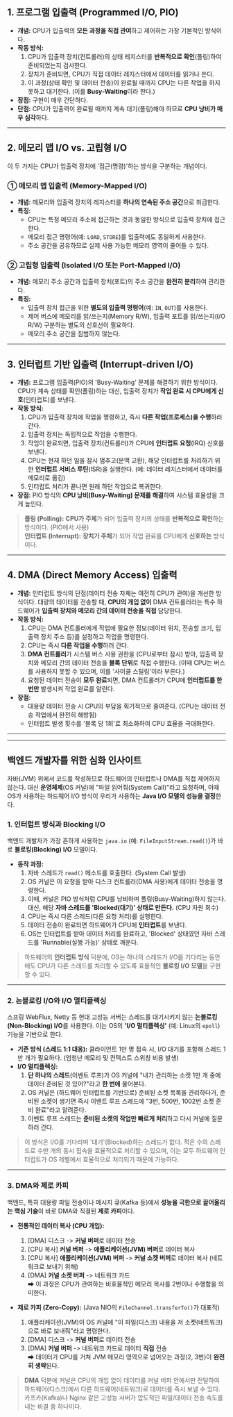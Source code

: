 ## 1. 프로그램 입출력 (Programmed I/O, PIO)

* **개념:** CPU가 입출력의 **모든 과정을 직접 관여**하고 제어하는 가장 기본적인 방식이다.
* **작동 방식:**
    1.  CPU가 입출력 장치(컨트롤러)의 상태 레지스터를 **반복적으로 확인**(폴링)하여 준비되었는지 검사한다.
    2.  장치가 준비되면, CPU가 직접 데이터 레지스터에서 데이터를 읽거나 쓴다.
    3.  이 과정(상태 확인 및 데이터 전송)이 완료될 때까지 CPU는 다른 작업을 하지 못하고 대기한다. (이를 **Busy-Waiting**이라 한다.)
* **장점:** 구현이 매우 간단하다.
* **단점:** CPU가 입출력이 완료될 때까지 계속 대기(폴링)해야 하므로 **CPU 낭비가 매우 심각**하다.

---

## 2. 메모리 맵 I/O vs. 고립형 I/O

이 두 가지는 CPU가 입출력 장치에 '접근(명령)'하는 방식을 구분하는 개념이다.

### ① 메모리 맵 입출력 (Memory-Mapped I/O)

* **개념:** 메모리와 입출력 장치의 레지스터를 **하나의 연속된 주소 공간**으로 취급한다.
* **특징:**
    * CPU는 특정 메모리 주소에 접근하는 것과 동일한 방식으로 입출력 장치에 접근한다.
    * 메모리 접근 명령어(예: `LOAD`, `STORE`)를 입출력에도 동일하게 사용한다.
    * 주소 공간을 공유하므로 실제 사용 가능한 메모리 영역이 줄어들 수 있다.

### ② 고립형 입출력 (Isolated I/O 또는 Port-Mapped I/O)

* **개념:** 메모리 주소 공간과 입출력 장치(포트)의 주소 공간을 **완전히 분리**하여 관리한다.
* **특징:**
    * 입출력 장치 접근을 위한 **별도의 입출력 명령어**(예: `IN`, `OUT`)를 사용한다.
    * 제어 버스에 메모리를 읽/쓰는지(Memory R/W), 입출력 포트를 읽/쓰는지(I/O R/W) 구분하는 별도의 신호선이 필요하다.
    * 메모리 주소 공간을 침범하지 않는다.

---

## 3. 인터럽트 기반 입출력 (Interrupt-driven I/O)

* **개념:** 프로그램 입출력(PIO)의 'Busy-Waiting' 문제를 해결하기 위한 방식이다. CPU가 계속 상태를 확인(폴링)하는 대신, 입출력 장치가 **작업 완료 시 CPU에게 신호**(인터럽트)를 보낸다.
* **작동 방식:**
    1.  CPU가 입출력 장치에 작업을 명령하고, 즉시 **다른 작업(프로세스)을 수행**하러 간다.
    2.  입출력 장치는 독립적으로 작업을 수행한다.
    3.  작업이 완료되면, 입출력 장치(컨트롤러)가 CPU에 **인터럽트 요청**(IRQ) 신호를 보낸다.
    4.  CPU는 현재 하던 일을 잠시 멈추고(문맥 교환), 해당 인터럽트를 처리하기 위한 **인터럽트 서비스 루틴**(ISR)을 실행한다. (예: 데이터 레지스터에서 데이터를 메모리로 옮김)
    5.  인터럽트 처리가 끝나면 원래 하던 작업으로 복귀한다.
* **장점:** PIO 방식의 **CPU 낭비(Busy-Waiting) 문제를 해결**하여 시스템 효율성을 크게 높인다.

> **폴링 (Polling):** **CPU가 주체**가 되어 입출력 장치의 상태를 **반복적으로 확인**하는 방식이다. (PIO에서 사용)  
> **인터럽트 (Interrupt):** **장치가 주체**가 되어 작업 완료를 CPU에게 **신호하는** 방식이다.

---

## 4. DMA (Direct Memory Access) 입출력

* **개념:** 인터럽트 방식의 단점(데이터 전송 자체는 여전히 CPU가 관여)을 개선한 방식이다. 대량의 데이터를 전송할 때, **CPU의 개입 없이** DMA 컨트롤러라는 특수 하드웨어가 **입출력 장치와 메모리 간의 데이터 전송을 직접** 담당한다.
* **작동 방식:**
    1.  CPU는 DMA 컨트롤러에게 작업에 필요한 정보(데이터 위치, 전송할 크기, 입출력 장치 주소 등)를 설정하고 작업을 명령한다.
    2.  CPU는 즉시 **다른 작업을 수행**하러 간다.
    3.  **DMA 컨트롤러**가 시스템 버스 사용 권한을 (CPU로부터 잠시) 받아, 입출력 장치와 메모리 간의 데이터 전송을 **블록 단위**로 직접 수행한다. (이때 CPU는 버스를 사용하지 못할 수 있으며, 이를 '사이클 스틸링'이라 부른다.)
    4.  요청된 데이터 전송이 **모두 완료**되면, DMA 컨트롤러가 CPU에 **인터럽트를 한 번만** 발생시켜 작업 완료를 알린다.
* **장점:**
    * 대용량 데이터 전송 시 CPU의 부담을 획기적으로 줄여준다. (CPU는 데이터 전송 작업에서 완전히 해방됨)
    * 인터럽트 발생 횟수를 '블록 당 1회'로 최소화하여 CPU 효율을 극대화한다.

---
---

## 백엔드 개발자를 위한 심화 인사이트

자바(JVM) 위에서 코드를 작성하므로 하드웨어의 인터럽트나 DMA를 직접 제어하지 않는다. 대신 **운영체제**(OS 커널)에 "파일 읽어줘(System Call)"라고 요청하며, 이때 OS가 사용하는 하드웨어 I/O 방식이 우리가 사용하는 **Java I/O 모델의 성능을 결정**한다.

### 1. 인터럽트 방식과 Blocking I/O

백엔드 개발자가 가장 흔하게 사용하는 `java.io` (예: `FileInputStream.read()`)가 바로 **블로킹(Blocking) I/O** 모델이다.

* **동작 과정:**
    1.  자바 스레드가 `read()` 메소드를 호출한다. (System Call 발생)
    2.  OS 커널은 이 요청을 받아 디스크 컨트롤러(DMA 사용)에게 데이터 전송을 명령한다.
    3.  이때, 커널은 PIO 방식처럼 CPU를 낭비하며 폴링(Busy-Waiting)하지 않는다. 대신, 해당 **자바 스레드를 'Blocked(대기)' 상태로 만든다.** (CPU 자원 회수)
    4.  CPU는 즉시 다른 스레드(다른 요청 처리)를 실행한다.
    5.  데이터 전송이 완료되면 하드웨어가 CPU에 **인터럽트**를 보낸다.
    6.  OS는 인터럽트를 받아 데이터 처리를 완료하고, 'Blocked' 상태였던 자바 스레드를 'Runnable(실행 가능)' 상태로 깨운다.
> 하드웨어의 **인터럽트 방식** 덕분에, OS는 하나의 스레드가 I/O를 기다리는 동안에도 CPU가 다른 스레드를 처리할 수 있도록 효율적인 **블로킹 I/O 모델**을 구현할 수 있다.

---

### 2. 논블로킹 I/O와 I/O 멀티플렉싱

스프링 WebFlux, Netty 등 현대 고성능 서버는 스레드를 대기시키지 않는 **논블로킹(Non-Blocking) I/O**를 사용한다. 이는 OS의 **'I/O 멀티플렉싱'** (예: Linux의 `epoll`) 기능을 기반으로 한다.

* **기존 방식 (스레드 1:1 대응):** 클라이언트 1만 명 접속 시, I/O 대기를 포함해 스레드 1만 개가 필요하다. (엄청난 메모리 및 컨텍스트 스위칭 비용 발생)
* **I/O 멀티플렉싱:**
    1.  **단 하나의 스레드**(이벤트 루프)가 OS 커널에 "내가 관리하는 소켓 1만 개 중에 데이터 준비된 것 있어?"라고 **한 번에** 물어본다.
    2.  OS 커널은 (하드웨어 인터럽트를 기반으로) 준비된 소켓 목록을 관리하다가, 준비된 소켓이 생기면 즉시 이벤트 루프 스레드에 "3번, 500번, 1002번 소켓 준비 완료"라고 알려준다.
    3.  이벤트 루프 스레드는 **준비된 소켓의 작업만 빠르게 처리**하고 다시 커널에 질문하러 간다.
> 이 방식은 I/O를 기다리며 '대기'(Blocked)하는 스레드가 없다. 적은 수의 스레드로 수만 개의 동시 접속을 효율적으로 처리할 수 있으며, 이는 모두 하드웨어 인터럽트가 OS 레벨에서 효율적으로 처리되기 때문에 가능하다.

---

### 3. DMA와 제로 카피

백엔드, 특히 대용량 파일 전송이나 메시지 큐(Kafka 등)에서 **성능을 극한으로 끌어올리는 핵심 기술**이 바로 DMA와 직결된 **제로 카피**이다.

* **전통적인 데이터 복사 (CPU 개입):**
    1.  [DMA] 디스크 -> **커널 버퍼**로 데이터 전송
    2.  [CPU 복사] **커널 버퍼** -> **애플리케이션(JVM) 버퍼**로 데이터 복사
    3.  [CPU 복사] **애플리케이션(JVM) 버퍼** -> **커널 소켓 버퍼**로 데이터 복사 (네트워크로 보내기 위해)
    4.  [DMA] **커널 소켓 버퍼** -> 네트워크 카드  
    ➡ 이 과정은 CPU가 관여하는 비효율적인 메모리 복사를 2번이나 수행함을 의미한다.

* **제로 카피 (Zero-Copy):** (Java NIO의 `FileChannel.transferTo()`가 대표적)
    1.  애플리케이션(JVM)이 OS 커널에 "이 파일(디스크) 내용을 저 소켓(네트워크)으로 바로 보내줘"라고 명령한다.
    2.  [DMA] 디스크 -> **커널 버퍼**로 데이터 전송
    3.  [DMA] **커널 버퍼** -> 네트워크 카드로 데이터 **직접** 전송  
    ➡ 데이터가 CPU를 거쳐 JVM 메모리 영역으로 넘어오는 과정(2, 3번)이 **완전히 생략**된다.

> **DMA** 덕분에 커널은 CPU의 개입 없이 데이터를 커널 버퍼 안에서만 전달하여 하드웨어(디스크)에서 다른 하드웨어(네트워크)로 데이터를 즉시 보낼 수 있다. 카프카(Kafka)나 Nginx 같은 고성능 서버가 압도적인 파일/데이터 전송 속도를 내는 비결 중 하나이다.
